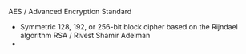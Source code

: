 AES / Advanced Encryption Standard 
- Symmetric 128, 192, or 256-bit block cipher based on the Rijndael algorithm
RSA / Rivest Shamir Adelman
- 